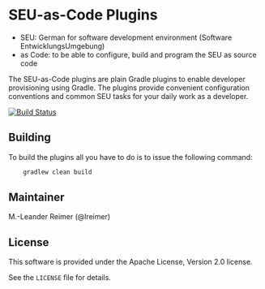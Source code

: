 # SEU-as-Code Plugins

  * SEU: German for software development environment (Software EntwicklungsUmgebung)
  * as Code: to be able to configure, build and program the SEU as source code
  
The SEU-as-Code plugins are plain Gradle plugins to enable developer provisioning using Gradle. The plugins provide
convenient configuration conventions and common SEU tasks for your daily work as a developer.

[![Build Status](https://travis-ci.org/seu-as-code/seu-as-code.plugins.svg?branch=master)](https://travis-ci.org/seu-as-code/seu-as-code.plugins)

## Building

To build the plugins all you have to do is to issue the following command:
```groovy
	gradlew clean build
```

## Maintainer

M.-Leander Reimer (@lreimer)

## License

This software is provided under the Apache License, Version 2.0 license.

See the `LICENSE` file for details.
